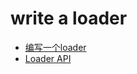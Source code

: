 # write a loader

- [编写一个loader](https://webpack.docschina.org/contribute/writing-a-loader)
- [Loader API](https://webpack.docschina.org/api/loaders/)